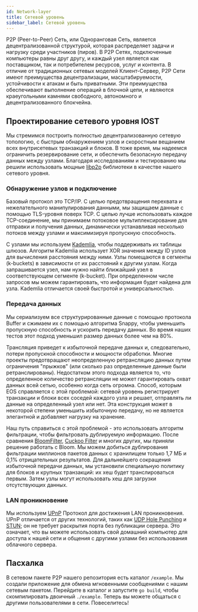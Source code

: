 ```yaml
---
id: Network-layer
title: Сетевой уровень
sidebar_label: Сетевой уровень
---
```


P2P (Peer-to-Peer) Сеть, или Одноранговая Сеть, является децентрализованной структурой, которая распределяет задачи и нагрузку среди участников (пиров). В P2P Сетях, подключенные компьютеры равны друг другу, и каждый узел является как поставщиком, так и потребителем ресурсов, услуг и контента. В отличие от традиционных сетевых моделей Клиент-Сервер, P2P Сети имеют преимущества децентрализации, масштабируемости, устойчивости к атакам и быть приватными. Эти преимущества обеспечивают выполнение операций в блочной цепи, и являются краеугольными камнями свободного, автономного и децентрализованного блокчейна.

## Проектирование сетевого уровня IOST

Мы стремимся построить полностью децентрализованную сетевую топологию, с быстрым обнаружением узлов и скоростным вещанием всех внутрисетевых транзакций и блоков. В тоже время, мы надеемся ограничить резервирование сети, и обеспечить безопасную передачу данных между узлами. Благодаря исследованиям и тестированию мы решили использовать мощные [libp2p](https://github.com/libp2p/go-libp2p) библиотеки в качестве нашего сетевого уровня.

### Обнаружение узлов и подключение

Базовый протокол это TCP/IP. С целью предотвращения перехвата и нежелательного манипулирования данными, мы защищаем данные с помощью TLS-уровня поверх TCP. С целью лучше использовать каждое TCP-соединение, мы принимаем потоковое мультиплексирование для отправки и получения данных, динамически устанавливая несколько потоков между узлами и максимизируя пропускную способность.

С узлами мы используем [Kademlia](https://en.wikipedia.org/wiki/Kademlia), чтобы поддерживать их таблицы шлюзов. Алгоритм Kademlia использует XOR значения между ID узлов для вычисления расстояния между ними. Узлы помещаются в сегменты (k-buckets) в зависимости от их расстояний к другим узлам. Когда запрашивается узел, нам нужно найти ближайший узел в соответствующем сегменте (k-bucket). При определенном числе запросов мы можем гарантировать, что информация будет найдена для узла. Kademlia отличается своей быстротой и универсальностью.

### Передача данных

Мы сериализуем все структурированные данные с помощью протокола Buffer и сжимаем их с помощью алгоритма Snappy, чтобы уменьшить пропускную способность и ускорить передачу данных. Во время наших тестов этот подход уменьшил размер данных более чем на 80%.

Трансляция приведет к избыточной передаче данных и, следовательно, потери пропускной способности и мощности обработки. Многие проекты предотвращают неопределенную ретрансляцию данных путем ограничения "прыжков" (или сколько раз определенные данные были ретранслированы). Недостатком этого подхода является то, что определенное количество ретрансляции не может гарантировать охват данных всей сетью, особенно когда сеть огромна. Способ, которым EOS справляется с этой проблемой: сетевой уровень регистрирует транзакции и блоки всех соседей каждого узла и решает, отправлять ли данные на определенный узел или нет. Эта конструкция может в некоторой степени уменьшить избыточную передачу, но не является элегантной и добавляет нагрузку на хранение.

Наш путь справиться с этой проблемой - это использовать алгоритм фильтрации, чтобы фильтровать дублируемую информацию. После сравнения [BloomFilter](https://en.wikipedia.org/wiki/Bloom_filter), [Cuckoo Filter](https://brilliant.org/wiki/cuckoo-filter/) и многих других, мы приняли решение работать с Bloom. Мы можем добиться дублирования фильтрации миллионов пакетов данных с хранилищем только 1,7 МБ и 0,1% отрицательных результатов. Для дальнейшего сокращения избыточной передачи данных, мы установили специальную политику для блоков и крупных транзакций: их хеш будет транслироваться первым. Затем узлы могут использовать хеш для загрузки отсутствующих данных.

### LAN проникновение

Мы используем [UPnP](https://en.wikipedia.org/wiki/Universal_Plug_and_Play) Протокол для достижения LAN проникновения. UPnP отличается от других технологий, таких как [UDP Hole Punching](https://en.wikipedia.org/wiki/UDP_hole_punching) и [STUN](https://en.wikipedia.org/wiki/STUN); он не требует раскрытия порта без публикации сервера. Это означает, что вы можете использовать свой домашний компьютер для доступа к нашей сети и общения с другими узлами без использования облачного сервера.

## Пасхалка

В сетевом пакете P2P нашего репозитория есть каталог `/example`. Мы создали приложение для обмена мгновенными сообщениями с нашим сетевым пакетом. Перейдите в каталог и запустите `go build`, чтобы скомпилировать двоичный `./example`. Теперь вы можете общаться с другими пользователями в сети. Повеселитесь!

